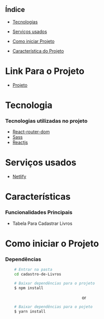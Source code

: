


## Índice
- [Tecnologias](#tecnologias-utilizadas-no-projeto)

- [Serviços usados](#serviços-usados)

- [Como iniciar Projeto](#como-iniciar-o-projeto)

- [Característica do Projeto](#características)



# Link Para o Projeto

- [Projeto](https://exquisite-starburst-189686.netlify.app/)


# Tecnologia
### Tecnologias utilizadas no projeto
 - [React-router-dom](https://reactrouter.com/en/v6.3.0/getting-started/overview)
 - [Sass](https://sass-lang.com/documentation/)
 - [Reactjs](https://pt-br.reactjs.org/docs/getting-started.html)  

# Serviços usados
 - [Netlify](https://app.netlify.com/)

# Características
### Funcionalidades Principais
 - Tabela Para Cadastrar Livros

# Como iniciar o Projeto
### Dependências

```bash
    # Entrar na pasta
    cd cadastro-de-Livros
```

```bash
    # Baixar dependências para o projeto
    $ npm install
```
<p align="center">or</p>

```bash
    # Baixar dependências para o pojeto
    $ yarn install
```








 




